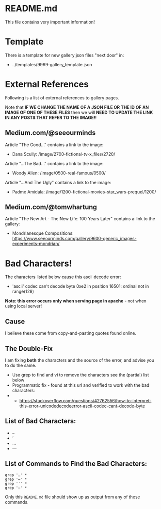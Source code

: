 
# README.md

This file contains very important information!

# Template

There is a template for new gallery json files "next door" in:

- ../templates/9999-gallery_template.json

# External References

Following is a list of external references to gallery pages.

Note that **IF WE CHANGE THE NAME OF A JSON FILE OR THE ID OF AN IMAGE OF ONE OF THESE FILES**
then we will **NEED TO UPDATE THE LINK IN ANY POSTS THAT REFER TO THE IMAGE!!**

## Medium.com/@seeourminds

Article "The Good..." contains a link to the image:
- Dana Scully: /image/2700-fictional-tv-x_files/2720/

Article "...The Bad..." contains a link to the image:
- Woody Allen: /image/0500-real-famous/0500/

Article "...And The Ugly" contains a link to the image:
- Padme Amidala: /image/1200-fictional-movies-star_wars-prequel/1200/

## Medium.com/@tomwhartung

Article "The New Art - The New Life: 100 Years Later" contains a link to the gallery:
- Mondrianesque Compositions: https://www.seeourminds.com/gallery/9600-generic_images-experiments-mondrian/

# Bad Characters!

The characters listed below cause this ascii decode error:

- 'ascii' codec can't decode byte 0xe2 in position 16501: ordinal not in range(128)

**Note: this error occurs only when serving page in apache** - not when using local server!

## Cause

I believe these come from copy-and-pasting quotes found online.

## The Double-Fix

I am fixing **both** the characters and the source of the error, and advise you to do the same.

- Use grep to find and vi to remove the characters see the (partial) list below
- Programmatic fix - found at this url and verified to work with the bad characters:
- - https://stackoverflow.com/questions/42762556/how-to-interpret-this-error-unicodedecodeerror-ascii-codec-cant-decode-byte

## List of Bad Characters:

- –
- ’
- …
- —

## List of Commands to Find the Bad Characters:

```
grep '…' *
grep '–' *
grep '’' *
grep '—' *
```

Only this `README.md` file should show up as output from any of these commands.

